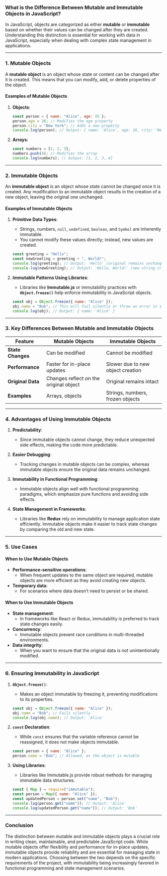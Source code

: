 ### **What is the Difference Between Mutable and Immutable Objects in JavaScript?**

In JavaScript, objects are categorized as either **mutable** or **immutable** based on whether their values can be changed after they are created. Understanding this distinction is essential for working with data in JavaScript, especially when dealing with complex state management in applications.

---

### **1. Mutable Objects**

A **mutable object** is an object whose state or content can be changed after it is created. This means that you can modify, add, or delete properties of the object.

#### **Examples of Mutable Objects**

1. **Objects**:

   ```javascript
   const person = { name: "Alice", age: 25 };
   person.age = 26; // Modifies the age property
   person.city = "New York"; // Adds a new property
   console.log(person); // Output: { name: 'Alice', age: 26, city: 'New York' }
   ```

2. **Arrays**:
   ```javascript
   const numbers = [1, 2, 3];
   numbers.push(4); // Modifies the array
   console.log(numbers); // Output: [1, 2, 3, 4]
   ```

---

### **2. Immutable Objects**

An **immutable object** is an object whose state cannot be changed once it is created. Any modification to an immutable object results in the creation of a new object, leaving the original one unchanged.

#### **Examples of Immutable Objects**

1. **Primitive Data Types**:

   - Strings, numbers, `null`, `undefined`, `boolean`, and `Symbol` are inherently immutable.
   - You cannot modify these values directly; instead, new values are created.

   ```javascript
   const greeting = "Hello";
   const newGreeting = greeting + ", World!";
   console.log(greeting); // Output: 'Hello' (original remains unchanged)
   console.log(newGreeting); // Output: 'Hello, World!' (new string created)
   ```

2. **Immutable Patterns Using Libraries**:

   - Libraries like **Immutable.js** or immutability practices with **`Object.freeze()`** help enforce immutability in JavaScript objects.

   ```javascript
   const obj = Object.freeze({ name: "Alice" });
   obj.name = "Bob"; // This will fail silently or throw an error in strict mode
   console.log(obj); // Output: { name: 'Alice' }
   ```

---

### **3. Key Differences Between Mutable and Immutable Objects**

| Feature           | Mutable Objects                        | Immutable Objects                 |
| ----------------- | -------------------------------------- | --------------------------------- |
| **State Changes** | Can be modified                        | Cannot be modified                |
| **Performance**   | Faster for in-place updates            | Slower due to new object creation |
| **Original Data** | Changes reflect on the original object | Original remains intact           |
| **Examples**      | Arrays, objects                        | Strings, numbers, frozen objects  |

---

### **4. Advantages of Using Immutable Objects**

1. **Predictability**:

   - Since immutable objects cannot change, they reduce unexpected side effects, making the code more predictable.

2. **Easier Debugging**:

   - Tracking changes in mutable objects can be complex, whereas immutable objects ensure the original data remains unchanged.

3. **Immutability in Functional Programming**:

   - Immutable objects align well with functional programming paradigms, which emphasize pure functions and avoiding side effects.

4. **State Management in Frameworks**:
   - Libraries like **Redux** rely on immutability to manage application state efficiently. Immutable objects make it easier to track state changes by comparing the old and new state.

---

### **5. Use Cases**

#### **When to Use Mutable Objects**

- **Performance-sensitive operations**:
  - When frequent updates to the same object are required, mutable objects are more efficient as they avoid creating new objects.
- **Temporary data**:
  - For scenarios where data doesn’t need to persist or be shared.

#### **When to Use Immutable Objects**

- **State management**:
  - In frameworks like React or Redux, immutability is preferred to track state changes easily.
- **Concurrency**:
  - Immutable objects prevent race conditions in multi-threaded environments.
- **Data integrity**:
  - When you want to ensure that the original data is not unintentionally modified.

---

### **6. Ensuring Immutability in JavaScript**

1. **`Object.freeze()`**:

   - Makes an object immutable by freezing it, preventing modifications to its properties.

   ```javascript
   const obj = Object.freeze({ name: "Alice" });
   obj.name = "Bob"; // Fails silently
   console.log(obj.name); // Output: 'Alice'
   ```

2. **`const` Declaration**:

   - While `const` ensures that the variable reference cannot be reassigned, it does not make objects immutable.

   ```javascript
   const person = { name: "Alice" };
   person.name = "Bob"; // Allowed, as the object is mutable
   ```

3. **Using Libraries**:

   - Libraries like Immutable.js provide robust methods for managing immutable data structures.

   ```javascript
   const { Map } = require("immutable");
   const person = Map({ name: "Alice" });
   const updatedPerson = person.set("name", "Bob");
   console.log(person.get("name")); // Output: 'Alice'
   console.log(updatedPerson.get("name")); // Output: 'Bob'
   ```

---

### **Conclusion**

The distinction between mutable and immutable objects plays a crucial role in writing clean, maintainable, and predictable JavaScript code. While mutable objects offer flexibility and performance for in-place updates, immutable objects provide reliability and are essential for managing state in modern applications. Choosing between the two depends on the specific requirements of the project, with immutability being increasingly favored in functional programming and state management scenarios.